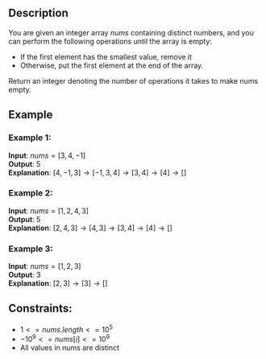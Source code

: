## Description
You are given an integer array $nums$ containing distinct numbers, and you can perform the following operations until the array is empty:
- If the first element has the smallest value, remove it
- Otherwise, put the first element at the end of the array.

Return an integer denoting the number of operations it takes to make nums empty.

## Example
### Example 1:
**Input**: $nums = [3,4,-1]$  
**Output**: $5$  
**Explanation**: $[4, -1, 3] \rightarrow [-1, 3, 4] \rightarrow [3, 4] \rightarrow [4] \rightarrow []$

### Example 2:
**Input**: $nums = [1,2,4,3]$  
**Output**: $5$  
**Explanation**: $[2, 4, 3] \rightarrow [4, 3] \rightarrow [3, 4] \rightarrow [4] \rightarrow []$

### Example 3:
**Input**: $nums = [1,2,3]$  
**Output**: $3$  
**Explanation**: $[2, 3] \rightarrow [3] \rightarrow []$
 
## Constraints:
- $1 <= nums.length <= 10^5$
- $-10^9 <= nums[i] <= 10^9$
- All values in nums are distinct